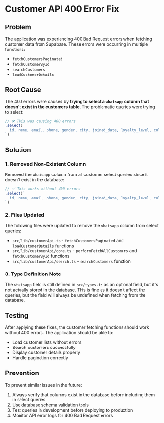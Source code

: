 # Customer API 400 Error Fix

## Problem

The application was experiencing 400 Bad Request errors when fetching customer data from Supabase. These errors were occurring in multiple functions:

- `fetchCustomersPaginated`
- `fetchCustomerById`
- `searchCustomers`
- `loadCustomerDetails`

## Root Cause

The 400 errors were caused by **trying to select a `whatsapp` column that doesn't exist in the customers table**. The problematic queries were trying to select:

```typescript
// ❌ This was causing 400 errors
.select(`
  id, name, email, phone, gender, city, joined_date, loyalty_level, color_tag, referred_by, total_spent, points, last_visit, is_active, birth_month, birth_day, referral_source, total_returns, profile_image, created_at, updated_at, created_by, location_description, national_id, last_purchase_date, total_purchases, birthday, whatsapp
`)
```

## Solution

### 1. Removed Non-Existent Column

Removed the `whatsapp` column from all customer select queries since it doesn't exist in the database:

```typescript
// ✅ This works without 400 errors
.select(`
  id, name, email, phone, gender, city, joined_date, loyalty_level, color_tag, referred_by, total_spent, points, last_visit, is_active, birth_month, birth_day, referral_source, total_returns, profile_image, created_at, updated_at, created_by, location_description, national_id, last_purchase_date, total_purchases, birthday
`)
```

### 2. Files Updated

The following files were updated to remove the `whatsapp` column from select queries:

- `src/lib/customerApi.ts` - `fetchCustomersPaginated` and `loadCustomerDetails` functions
- `src/lib/customerApi/core.ts` - `performFetchAllCustomers` and `fetchCustomerById` functions  
- `src/lib/customerApi/search.ts` - `searchCustomers` function

### 3. Type Definition Note

The `whatsapp` field is still defined in `src/types.ts` as an optional field, but it's not actually stored in the database. This is fine as it doesn't affect the queries, but the field will always be undefined when fetching from the database.

## Testing

After applying these fixes, the customer fetching functions should work without 400 errors. The application should be able to:

- Load customer lists without errors
- Search customers successfully
- Display customer details properly
- Handle pagination correctly

## Prevention

To prevent similar issues in the future:

1. Always verify that columns exist in the database before including them in select queries
2. Use database schema validation tools
3. Test queries in development before deploying to production
4. Monitor API error logs for 400 Bad Request errors
